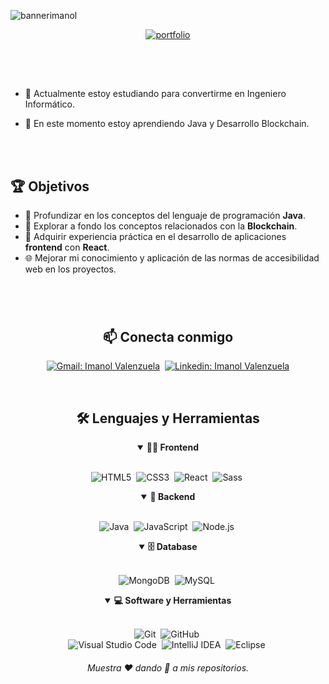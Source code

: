 ![bannerimanol](https://github.com/ImaaValenzuela/ImaaValenzuela/assets/104401181/bed69c50-a5cd-45cc-8510-67d16f46ca37)


<div align="center">
    
[![portfolio](https://img.shields.io/badge/my_portfolio-000?style=for-the-badge&logo=ko-fi&logoColor=white&link=https://imanolvalenzuela.netlify.app/)](https://imanolvalenzuela.netlify.app/)
  
</div>

##

<br>

<br>

- 🔭 Actualmente estoy estudiando para convertirme en Ingeniero Informático.

- 🌱 En este momento estoy aprendiendo Java y Desarrollo Blockchain.

<br>
<br>

## 🏆 Objetivos

- 📖 Profundizar en los conceptos del lenguaje de programación **Java**.
- 🔗 Explorar a fondo los conceptos relacionados con la **Blockchain**.
- 🚀 Adquirir experiencia práctica en el desarrollo de aplicaciones **frontend** con **React**.
- 🌐 Mejorar mi conocimiento y aplicación de las normas de accesibilidad web en los proyectos.

#

<br>

<h2 align="center">📫 Conecta conmigo</h2>

<div align="center">
    
[![Gmail: Imanol Valenzuela](https://img.shields.io/badge/-gmail-red?style=for-the-badge&logo=Gmail&logoColor=white&link=mailto:imanolvalenzuela03@gmail.com)](mailto:imanolvalenzuela03@gmail.com)&nbsp;
[![Linkedin: Imanol Valenzuela](https://img.shields.io/badge/-linkedin-blue?style=for-the-badge&logo=Linkedin&logoColor=white&link=https://www.linkedin.com/in/imanol-valenzuela-eguez/)](https://www.linkedin.com/in/imanol-valenzuela-eguez/)
  
</div>

<br>

<div align="center">

<h2 align="center">🛠️ Lenguajes y Herramientas</h2>

<details open>
<summary><b>🏄‍♂️ Frontend</b></summary>
<br>
  
![HTML5](https://img.shields.io/badge/-HTML5-E34F26?style=for-the-badge&logo=html5&logoColor=white)&nbsp;
![CSS3](https://img.shields.io/badge/-CSS3-1572B6?style=for-the-badge&logo=css3)&nbsp;
![React](https://img.shields.io/badge/-React-%23404d59?style=for-the-badge&logo=react)&nbsp;
![Sass](https://img.shields.io/badge/-Sass-CC6699?style=for-the-badge&logo=sass&logoColor=white)&nbsp;
</details>

<details open>
<summary><b>🧰 Backend</b></summary>
<br>

![Java](https://img.shields.io/badge/java-%23ED8B00.svg?style=for-the-badge&logo=java&logoColor=white)&nbsp;
![JavaScript](https://img.shields.io/badge/Javascript-F7DF1E.svg?style=for-the-badge&logo=javascript&logoColor=black)&nbsp;
![Node.js](https://img.shields.io/badge/node.js-339933.svg?style=for-the-badge&logo=nodedotjs&logoColor=white)&nbsp;
</details>

<details open>
<summary><b>🗄️ Database</b></summary>
<br>

![MongoDB](https://img.shields.io/badge/-MongoDB-47A248?style=for-the-badge&logo=mongodb&logoColor=white)&nbsp;
![MySQL](https://img.shields.io/badge/mysql-4479A1.svg?style=for-the-badge&logo=mysql&logoColor=white)&nbsp;
</details>

<details open>
<summary><b>💻 Software y Herramientas</b></summary>
<br>

![Git](https://img.shields.io/badge/-Git-F05032?style=for-the-badge&logo=git&logoColor=white)&nbsp;
![GitHub](https://img.shields.io/badge/-GitHub-181717?style=for-the-badge&logo=github)&nbsp;
<br>
![Visual Studio Code](https://img.shields.io/badge/-VSCODE-007ACC?style=for-the-badge&&logo=visual-studio-code&logoColor=white)&nbsp;
![IntelliJ IDEA](https://img.shields.io/badge/IntelliJIDEA-000000.svg?style=for-the-badge&logo=intellij-idea&logoColor=white)&nbsp;
![Eclipse](https://img.shields.io/badge/Eclipse-FE7A16.svg?style=for-the-badge&logo=Eclipse&logoColor=white)&nbsp;
</details>

</div>
  
<h6 align="center">Muestra ❤️ dando 🌟 a mis repositorios.</h6>
